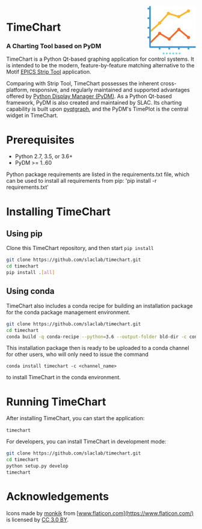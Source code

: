 <img src="timechart_launcher/icons/charts_128.png" width="128" height="128" align="right"/>
  <h1>TimeChart</h1>
  <h3>A Charting Tool based on PyDM</h3>
</p>

TimeChart is a Python Qt-based graphing application for control systems.
It is intended to be the modern, feature-by-feature matching alternative
to the Motif [EPICS Strip Tool](https://epics.anl.gov/extensions/StripTool/ "EPICS Strip Tool") application.

Comparing with Strip Tool, TimeChart possesses the inherent cross-platform,
responsive, and regularly maintained and supported advantages offered by
[Python Display Manager (PyDM)](https://github.com/slaclab/pydm "PyDM").
As a Python Qt-based framework, PyDM is also created and maintained by SLAC.
Its charting capability is built upon [pyqtgraph](http://pyqtgraph.org/ "PyQtGraph"),
and the PyDM's TimePlot is the central widget in TimeChart.

# Prerequisites
* Python 2.7, 3.5, or 3.6+
* PyDM >= 1..60

Python package requirements are listed in the requirements.txt file, which can
be used to install all requirements from pip: 'pip install -r requirements.txt'

# Installing TimeChart
## Using pip
Clone this TimeChart repository, and then start ```pip install```

```sh
git clone https://github.com/slaclab/timechart.git
cd timechart
pip install .[all]
```

## Using conda
TimeChart also includes a conda recipe for building an installation package for the conda package management environment.

```sh
git clone https://github.com/slaclab/timechart.git
cd timechart
conda build -q conda-recipe --python=3.6 --output-folder bld-dir -c conda-forge -c pydm-tag -c conda-forge
```
This installation package then is ready to be uploaded to a conda channel for other users, who will only need to issue the command
```
conda install timechart -c <channel_name>
```
to install TimeChart in the conda environment.

# Running TimeChart
After installing TimeChart, you can start the application:

```timechart```

For developers, you can install TimeChart in development mode:

```sh
git clone https://github.com/slaclab/timechart.git
cd timechart
python setup.py develop
timechart
```

# Acknowledgements

Icons made by [monkik](https://www.flaticon.com/authors/monkik) from [www.flaticon.com](https://www.flaticon.com/) is licensed by [CC 3.0 BY](http://creativecommons.org/licenses/by/3.0/).
